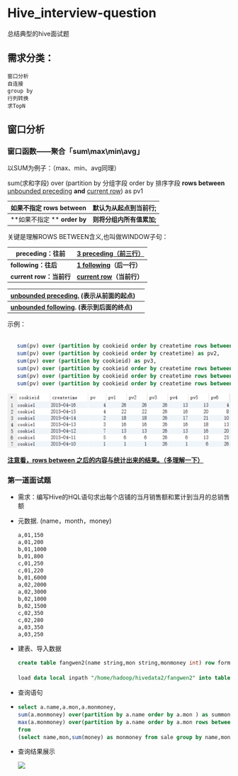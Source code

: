 # Hive_interview-question
总结典型的hive面试题
## 需求分类：
    窗口分析
    自连接
    group by
    行列转换
    求TopN



## 窗口分析

### 窗口函数——聚合「sum\max\min\avg」

以SUM为例子：（max、min、avg同理）

 sum(求和字段) over (partition by 分组字段 order by 排序字段 **rows between** <u>unbounded preceding</u> **and** <u>current row</u>) as pv1

| **如果不指定** **rows** **between** | 默认为从起点到当前行;     |
| ----------------------------------- | ------------------------- |
| **如果不指定 ** **order**  **by**   | **则将分组内所有值累加;** |

关键是理解ROWS BETWEEN含义,也叫做WINDOW子句：

| preceding：往前         | <u>3 preceding（前三行）</u>     |
| ----------------------- | -------------------------------- |
| **following：往后**     | **<u>1 following</u>（后一行）** |
| **current row：当前行** | **<u>current row</u>（当前行）** |

| <u>unbounded preceding.</u>         (表示从前面的起点)       |      |
| ------------------------------------------------------------ | ---- |
| **<u>unbounded following</u>.           (表示到后面的终点)** |      |

示例：

```sql

   sum(pv) over (partition by cookieid order by createtime rows between unbounded preceding and current row) as pv1, 
   sum(pv) over (partition by cookieid order by createtime) as pv2, 
   sum(pv) over (partition by cookieid) as pv3, 
   sum(pv) over (partition by cookieid order by createtime rows between 3 preceding and current row) as pv4, 
   sum(pv) over (partition by cookieid order by createtime rows between 3 preceding and 1 following) as pv5, 
   sum(pv) over (partition by cookieid order by createtime rows between current row and unbounded following) as pv6

```

![](png/sum.png)

<u>**注意看，rows between 之后的内容与统计出来的结果。（多理解一下）**</u>

### 第一道面试题

- 需求：编写Hive的HQL语句求出每个店铺的当月销售额和累计到当月的总销售额

- 元数据. (name，month，money)

  ```
  a,01,150
  a,01,200
  b,01,1000
  b,01,800
  c,01,250
  c,01,220
  b,01,6000
  a,02,2000
  a,02,3000
  b,02,1000
  b,02,1500
  c,02,350
  c,02,280
  a,03,350
  a,03,250
  ```

- 建表、导入数据

  ```sql
  create table fangwen2(name string,mon string,monmoney int) row format delimited fields terminated by ",";
  
  load data local inpath "/home/hadoop/hivedata2/fangwen2" into table fangwen2;
  ```

- 查询语句

- ```sql
  select a.name,a.mon,a.monmoney,
  sum(a.monmoney) over(partition by a.name order by a.mon ) as summoney,
  max(a.monmoney) over(partition by a.name order by a.mon rows between unbounded preceding and current row) as maxmoney
  from
  (select name,mon,sum(money) as monmoney from sale group by name,mon) a;
  
  ```

- 查询结果展示

  ![](png/sum1.png)

